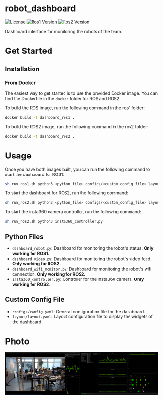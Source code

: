 # robot_dashboard

[![License](https://img.shields.io/badge/License-BSD%203--Clause-blue.svg)](
https://opensource.org/licenses/BSD-3-Clause)
[![Ros1 Version](https://img.shields.io/badge/ROS-Noetic-green)](
http://wiki.ros.org/noetic)
[![Ros2 Version](https://img.shields.io/badge/ROS-Humble-green)](
https://docs.ros.org/en/humble/index.html)

Dashboard interface for monitoring the robots of the team.

# Get Started

## Installation

### From Docker
The easiest way to get started is to use the provided Docker image. You can find the Dockerfile in the `docker` folder for ROS and ROS2.

To build the ROS image, run the following command in the ros1 folder:
```bash
docker build -t dashboard_ros1 .
```

To build the ROS2 image, run the following command in the ros2 folder:
```bash
docker build -t dashboard_ros2 .
```

# Usage
 Once you have both images built, you can run the following command to start the dashboard for ROS1:

```bash
sh run_ros1.sh python3 <python_file> configs/<custom_config_file> layouts/<custom_layout_file>.yaml
```

To start the dashboard for ROS2, run the following command:

```bash
sh run_ros2.sh python3 <python_file> configs/<custom_config_file> layouts/<custom_layout_file>.yaml
```

To start the insta360 camera controller, run the following command:

```bash
sh run_ros2.sh python3 insta360_controller.py
```

## Python Files
- `dashboard_robot.py`: Dashboard for monitoring the robot's status. **Only working for ROS1.**
- `dashboard_video.py`: Dashboard for monitoring the robot's video feed. **Only working for ROS2.**
- `dashboard_wifi_monitor.py`: Dashboard for monitoring the robot's wifi connection. **Only working for ROS2.**
- `insta360_controller.py`: Controller for the Insta360 camera. **Only working for ROS2.**


## Custom Config File
- `configs/config.yaml`: General configuration file for the dashboard.
- `layout/layout.yaml`: Layout configuration file to display the widgets of the dashboard.

# Photo
![Screenshot](misc/screenshot.png?raw=true "Screenshot")
